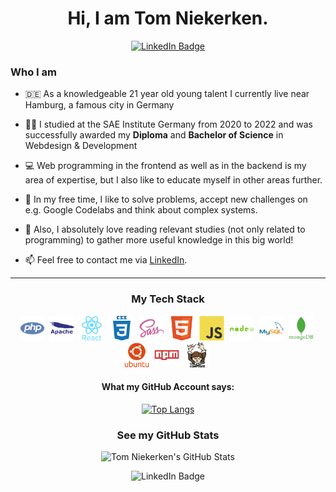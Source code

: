 <h1 align="center">Hi, I am Tom Niekerken.</h1>

<div id="badges" align="center">
  <a href="https://de.linkedin.com/in/tom-niekerken">
    <img src="https://img.shields.io/badge/LinkedIn-blue?style=for-the-badge&logo=linkedin&logoColor=white" alt="LinkedIn Badge"/>
  </a>
</div>

### Who I am

- :de: As a knowledgeable 21 year old young talent I currently live near Hamburg, a famous city in Germany

- :man_student: I studied at the SAE Institute Germany from 2020 to 2022 and was successfully awarded my **Diploma** and **Bachelor of Science** in Webdesign & Development

- :computer: Web programming in the frontend as well as in the backend is my area of expertise, but I also like to educate myself in other areas further.

- :memo: In my free time, I like to solve problems, accept new challenges on e.g. Google Codelabs and think about complex systems.

- :scroll: Also, I absolutely love reading relevant studies (not only related to programming) to gather more useful knowledge in this big world!

- :mailbox: Feel free to contact me via [LinkedIn](https://de.linkedin.com/in/tom-niekerken).

---

<div align="center">
  <h3>My Tech Stack</h3>
  <div>
    <img src="https://github.com/devicons/devicon/blob/master/icons/php/php-plain.svg" title="PHP" alt="PHP" width="40" height="40"/>&nbsp;
    <img src="https://github.com/devicons/devicon/blob/master/icons/apache/apache-plain-wordmark.svg" title="Apache" alt="Apache" width="40" height="40"/>&nbsp;
    <img src="https://github.com/devicons/devicon/blob/master/icons/react/react-original-wordmark.svg" title="React" alt="React" width="40" height="40"/>&nbsp;
    <img src="https://github.com/devicons/devicon/blob/master/icons/css3/css3-plain-wordmark.svg"  title="CSS3" alt="CSS" width="40" height="40"/>&nbsp;
    <img src="https://github.com/devicons/devicon/blob/master/icons/sass/sass-original.svg"  title="SASS" alt="SASS" width="40" height="40"/>&nbsp;
    <img src="https://github.com/devicons/devicon/blob/master/icons/html5/html5-original.svg" title="HTML5" alt="HTML" width="40" height="40"/>&nbsp;
    <img src="https://github.com/devicons/devicon/blob/master/icons/javascript/javascript-original.svg" title="JavaScript" alt="JavaScript" width="40" height="40"/>&nbsp;
    <img src="https://github.com/devicons/devicon/blob/master/icons/nodejs/nodejs-plain-wordmark.svg" title="NodeJS" alt="NodeJS" width="40" height="40"/>&nbsp;
    <img src="https://github.com/devicons/devicon/blob/master/icons/mysql/mysql-original-wordmark.svg" title="MySQL"  alt="MySQL" width="40" height="40"/>&nbsp;
    <img src="https://github.com/devicons/devicon/blob/master/icons/mongodb/mongodb-plain-wordmark.svg" title="MongoDB"  alt="MongoDB" width="40" height="40"/>&nbsp;
    <img src="https://github.com/devicons/devicon/blob/master/icons/ubuntu/ubuntu-plain-wordmark.svg" title="Ubuntu"  alt="Ubuntu" width="40" height="40"/>&nbsp;
    <img src="https://github.com/devicons/devicon/blob/master/icons/npm/npm-original-wordmark.svg" title="NPM"  alt="NPM" width="40" height="40"/>&nbsp;
    <img src="https://github.com/devicons/devicon/blob/master/icons/composer/composer-original.svg" title="Composer"  alt="Composer" width="40" height="40"/>&nbsp;
  </div>
  <h4>What my GitHub Account says:</h4>
  <p><a href="https://github.com/anuraghazra/github-readme-stats"><img src="https://github-readme-stats.vercel.app/api/top-langs/?username=tomniekerken&langs_count=10&amp;layout=compact"       alt="Top Langs"></a></p>
</div>

<div align="center">
  <h3>See my GitHub Stats</h2>
  <p><img src="https://github-readme-stats.vercel.app/api?username=tomniekerken&hide=issues,contribs&amp;theme=dark&amp;show_icons=true;" alt="Tom Niekerken's GitHub Stats"></p>
  <img src="https://img.shields.io/badge/LinkedIn-blue?style=for-the-badge&logo=linkedin&logoColor=white" alt="LinkedIn Badge"/>
</div>
